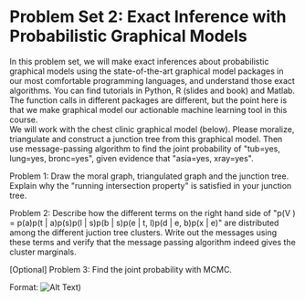 # Problem Set 2: Exact Inference with Probabilistic Graphical Models 

In this problem set, we will make exact inferences about probabilistic graphical models using the state-of-the-art graphical model packages in our most comfortable programming languages, and understand those exact algorithms. You can find tutorials in Python, R (slides and book) and Matlab. The function calls in different packages are different, but the point here is that we make graphical model our actionable machine learning tool in this course.  
We will work with the chest clinic graphical model (below). Please moralize, triangulate and construct a junction tree from this graphical model. Then use message-passing algorithm to find the joint probability of "tub=yes, lung=yes, bronc=yes", given evidence that "asia=yes, xray=yes".  

Problem 1: Draw the moral graph, triangulated graph and the junction tree. Explain why the "running intersection property" is satisfied in your junction tree. 

Problem 2: Describe how the different terms on the right hand side of "p(V ) = p(a)p(t | a)p(s)p(l | s)p(b | s)p(e | t, l)p(d | e, b)p(x | e)" are distributed among the different juction tree clusters. Write out the messages using these terms and verify that the message passing algorithm indeed gives the cluster marginals. 

[Optional] Problem 3: Find the joint probability with MCMC.

Format: ![Alt Text](Picture1))


